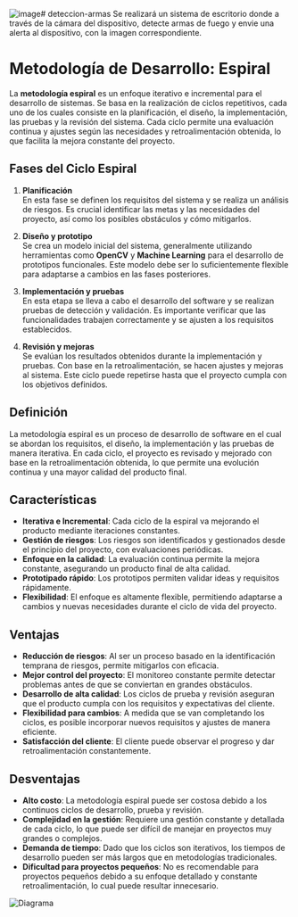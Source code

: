 ![image](https://github.com/user-attachments/assets/e92515ff-ab5e-404a-8c45-f9e8c3eda8ca)# deteccion-armas
Se realizará un sistema de escritorio donde a través de la cámara del dispositivo, detecte armas de fuego y envie una alerta al dispositivo, con la imagen correspondiente.

# Metodología de Desarrollo: Espiral

La **metodología espiral** es un enfoque iterativo e incremental para el desarrollo de sistemas. Se basa en la realización de ciclos repetitivos, cada uno de los cuales consiste en la planificación, el diseño, la implementación, las pruebas y la revisión del sistema. Cada ciclo permite una evaluación continua y ajustes según las necesidades y retroalimentación obtenida, lo que facilita la mejora constante del proyecto.

## Fases del Ciclo Espiral

1. **Planificación**  
   En esta fase se definen los requisitos del sistema y se realiza un análisis de riesgos. Es crucial identificar las metas y las necesidades del proyecto, así como los posibles obstáculos y cómo mitigarlos.

2. **Diseño y prototipo**  
   Se crea un modelo inicial del sistema, generalmente utilizando herramientas como **OpenCV** y **Machine Learning** para el desarrollo de prototipos funcionales. Este modelo debe ser lo suficientemente flexible para adaptarse a cambios en las fases posteriores.

3. **Implementación y pruebas**  
   En esta etapa se lleva a cabo el desarrollo del software y se realizan pruebas de detección y validación. Es importante verificar que las funcionalidades trabajen correctamente y se ajusten a los requisitos establecidos.

4. **Revisión y mejoras**  
   Se evalúan los resultados obtenidos durante la implementación y pruebas. Con base en la retroalimentación, se hacen ajustes y mejoras al sistema. Este ciclo puede repetirse hasta que el proyecto cumpla con los objetivos definidos.

## Definición

La metodología espiral es un proceso de desarrollo de software en el cual se abordan los requisitos, el diseño, la implementación y las pruebas de manera iterativa. En cada ciclo, el proyecto es revisado y mejorado con base en la retroalimentación obtenida, lo que permite una evolución continua y una mayor calidad del producto final.

## Características

- **Iterativa e Incremental**: Cada ciclo de la espiral va mejorando el producto mediante iteraciones constantes.
- **Gestión de riesgos**: Los riesgos son identificados y gestionados desde el principio del proyecto, con evaluaciones periódicas.
- **Enfoque en la calidad**: La evaluación continua permite la mejora constante, asegurando un producto final de alta calidad.
- **Prototipado rápido**: Los prototipos permiten validar ideas y requisitos rápidamente.
- **Flexibilidad**: El enfoque es altamente flexible, permitiendo adaptarse a cambios y nuevas necesidades durante el ciclo de vida del proyecto.

## Ventajas

- **Reducción de riesgos**: Al ser un proceso basado en la identificación temprana de riesgos, permite mitigarlos con eficacia.
- **Mejor control del proyecto**: El monitoreo constante permite detectar problemas antes de que se conviertan en grandes obstáculos.
- **Desarrollo de alta calidad**: Los ciclos de prueba y revisión aseguran que el producto cumpla con los requisitos y expectativas del cliente.
- **Flexibilidad para cambios**: A medida que se van completando los ciclos, es posible incorporar nuevos requisitos y ajustes de manera eficiente.
- **Satisfacción del cliente**: El cliente puede observar el progreso y dar retroalimentación constantemente.

## Desventajas

- **Alto costo**: La metodología espiral puede ser costosa debido a los continuos ciclos de desarrollo, prueba y revisión.
- **Complejidad en la gestión**: Requiere una gestión constante y detallada de cada ciclo, lo que puede ser difícil de manejar en proyectos muy grandes o complejos.
- **Demanda de tiempo**: Dado que los ciclos son iterativos, los tiempos de desarrollo pueden ser más largos que en metodologías tradicionales.
- **Dificultad para proyectos pequeños**: No es recomendable para proyectos pequeños debido a su enfoque detallado y constante retroalimentación, lo cual puede resultar innecesario.

![Diagrama]([https://example.com/ruta/a/mi_imagen.png](https://www.lifeder.com/wp-content/uploads/2020/02/Analisis-1.jpg))
